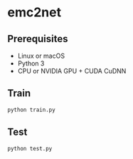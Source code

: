 # emc2net

## Prerequisites
- Linux or macOS
- Python 3
- CPU or NVIDIA GPU + CUDA CuDNN

## Train
```bash
python train.py
```

## Test
```bash
python test.py
```
